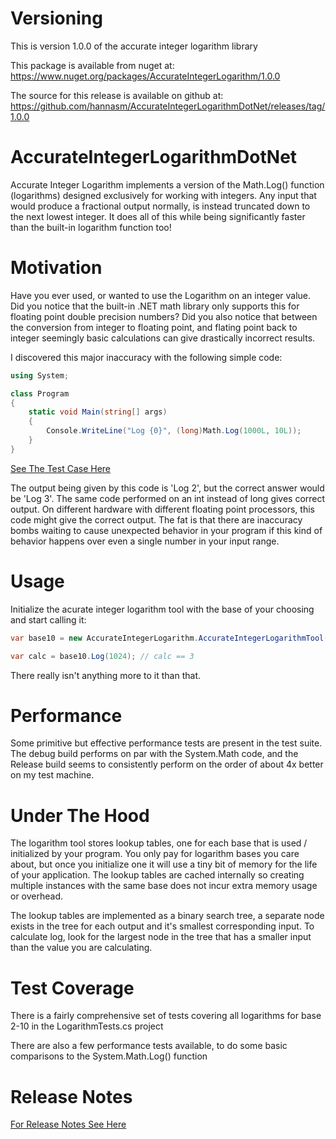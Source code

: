 # Versioning
This is version 1.0.0 of the accurate integer logarithm library

This package is available from nuget at: https://www.nuget.org/packages/AccurateIntegerLogarithm/1.0.0

The source for this release is available on github at: https://github.com/hannasm/AccurateIntegerLogarithmDotNet/releases/tag/1.0.0


# AccurateIntegerLogarithmDotNet
Accurate Integer Logarithm implements a version of the Math.Log() function (logarithms) designed exclusively for working with integers. Any input that would produce a fractional output normally, is instead truncated down to the next lowest integer. It does all of this while being significantly faster than the built-in logarithm function too!

# Motivation
Have you ever used, or wanted to use the Logarithm on an integer value. Did you notice that the built-in .NET math library only supports this for floating point double precision numbers? Did you also notice that between the conversion from integer to floating point, and flating point back to integer seemingly basic calculations can give drastically incorrect results.

I discovered this major inaccuracy with the following simple code:

```csharp
using System;

class Program
{
    static void Main(string[] args)
    {
        Console.WriteLine("Log {0}", (long)Math.Log(1000L, 10L));
    }
}
```

[See The Test Case Here](AccurateIntegerLogarithm.Tests/Motivation.cs)

The output being given by this code is 'Log 2', but the correct answer would be 'Log 3'. The same code performed on an int instead of long gives correct output. On different hardware with different floating point processors, this code might give the correct output. The fat is that there are inaccuracy bombs waiting to cause unexpected behavior in your program if this kind of behavior happens over even a single number in your input range.


# Usage

Initialize the acurate integer logarithm tool with the base of your choosing and start calling it:

```csharp
var base10 = new AccurateIntegerLogarithm.AccurateIntegerLogarithmTool(10);

var calc = base10.Log(1024); // calc == 3
```

There really isn't anything more to it than that.

# Performance
Some primitive but effective performance tests are present in the test suite. The debug build performs on par with the System.Math code, and the Release build seems to consistently perform on the order of about 4x better on my test machine.

# Under The Hood
The logarithm tool stores lookup tables, one for each base that is used / initialized by your program. You only pay for logarithm bases you care about, but once you initialize one it will use a tiny bit of memory for the life of your application. The lookup tables are cached internally so creating multiple instances with the same base does not incur extra memory usage or overhead.

The lookup tables are implemented as a binary search tree, a separate node  exists in the tree for each output and it's smallest corresponding input. To calculate log, look for the largest node in the tree that has a smaller input than the value you are calculating.

# Test Coverage
There is a fairly comprehensive set of tests covering all logarithms for base 2-10 in the LogarithmTests.cs project

There are also a few performance tests available, to do some basic comparisons to the System.Math.Log() function

# Release Notes

[For Release Notes See Here](AccurateIntegerLogarithm.ReleaseNotes.md)

